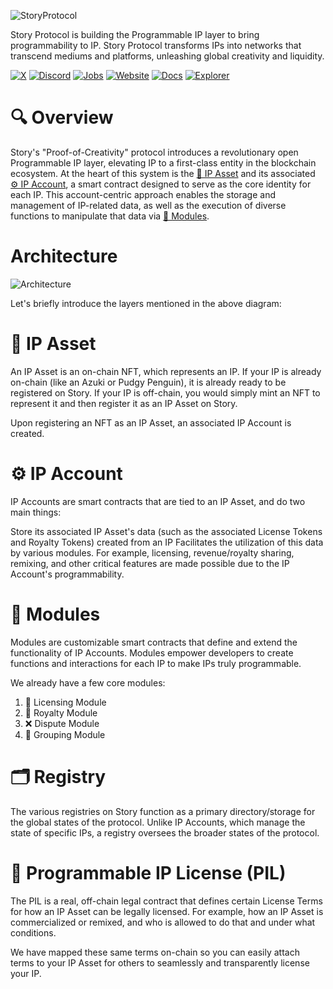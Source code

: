 ![StoryProtocol](https://miro.medium.com/v2/resize:fit:1400/1*9-kKzLsQR1CRmbZfQboA6g.jpeg)

Story Protocol is building the Programmable IP layer to bring programmability to IP.
Story Protocol transforms IPs into networks that transcend mediums and platforms, unleashing global creativity and liquidity.

[![X](https://img.shields.io/badge/-Twitter-blue?style=flat&logo=X)](https://x.com/storyprotocol?s=21&t=bPOi8G8ajYBA3bYP6hS98Q)
[![Discord](https://img.shields.io/badge/-Discord-blueviolet?style=flat&logo=Discord)](https://discord.gg/storyprotocol)
[![Jobs](https://img.shields.io/badge/-Jobs-brown?style=flat&logo=W)](https://jobs.lever.co/storyprotocol)
[![Website](https://img.shields.io/badge/-Website-yellow?style=flat&logo=)](https://www.story.foundation)
[![Docs](https://img.shields.io/badge/-Docs-white?style=flat&logo=)](https://docs.story.foundation/docs/what-is-story)
[![Explorer](https://img.shields.io/badge/-Explorer-orange?style=flat&logo=)](http://explorer.story.foundation)


# 🔍 Overview

Story's "Proof-of-Creativity" protocol introduces a revolutionary open Programmable IP layer, elevating IP to a first-class entity in the blockchain ecosystem. At the heart of this system is the [🧩 IP Asset](https://docs.story.foundation/docs/ip-asset) and its associated [⚙️ IP Account](https://docs.story.foundation/docs/ip-account), a smart contract designed to serve as the core identity for each IP. This account-centric approach enables the storage and management of IP-related data, as well as the execution of diverse functions to manipulate that data via [🧱 Modules](https://docs.story.foundation/docs/story-modules).

# Architecture
![Architecture](https://files.readme.io/251dabc-story-v1-architecture.png)

Let's briefly introduce the layers mentioned in the above diagram:

# 🧩 IP Asset
An IP Asset is an on-chain NFT, which represents an IP. If your IP is already on-chain (like an Azuki or Pudgy Penguin), it is already ready to be registered on Story. If your IP is off-chain, you would simply mint an NFT to represent it and then register it as an IP Asset on Story.

Upon registering an NFT as an IP Asset, an associated IP Account is created.

# ⚙️ IP Account
IP Accounts are smart contracts that are tied to an IP Asset, and do two main things:

Store its associated IP Asset's data (such as the associated License Tokens and Royalty Tokens) created from an IP
Facilitates the utilization of this data by various modules. For example, licensing, revenue/royalty sharing, remixing, and other critical features are made possible due to the IP Account's programmability.

# 🧱 Modules
Modules are customizable smart contracts that define and extend the functionality of IP Accounts. Modules empower developers to create functions and interactions for each IP to make IPs truly programmable.

We already have a few core modules:

1. 📜 Licensing Module
2. 💸 Royalty Module
3. ❌ Dispute Module
4. 👥 Grouping Module

# 🗂️ Registry
The various registries on Story function as a primary directory/storage for the global states of the protocol. Unlike IP Accounts, which manage the state of specific IPs, a registry oversees the broader states of the protocol.

# 💊 Programmable IP License (PIL)
The PIL is a real, off-chain legal contract that defines certain License Terms for how an IP Asset can be legally licensed. For example, how an IP Asset is commercialized or remixed, and who is allowed to do that and under what conditions.

We have mapped these same terms on-chain so you can easily attach terms to your IP Asset for others to seamlessly and transparently license your IP.
